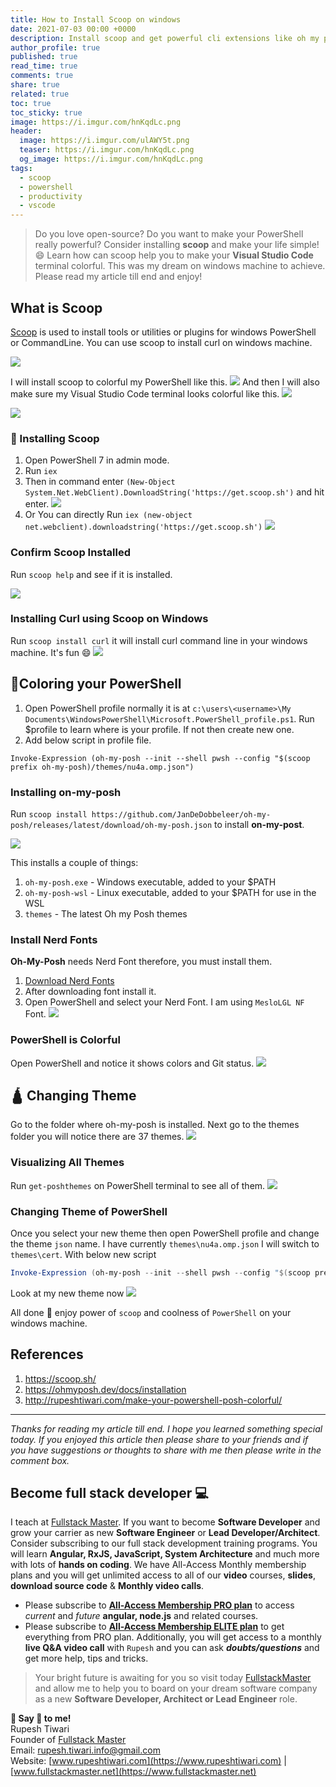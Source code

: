 ```yaml
---
title: How to Install Scoop on windows
date: 2021-07-03 00:00 +0000
description: Install scoop and get powerful cli extensions like oh my posh and make your windows PowerShell prompt colorful.
author_profile: true
published: true
read_time: true
comments: true
share: true
related: true
toc: true
toc_sticky: true
image: https://i.imgur.com/hnKqdLc.png
header:
  image: https://i.imgur.com/ulAWY5t.png
  teaser: https://i.imgur.com/hnKqdLc.png
  og_image: https://i.imgur.com/hnKqdLc.png
tags:
  - scoop
  - powershell
  - productivity
  - vscode
---
```


> Do you love open-source? Do you want to make your PowerShell really powerful? Consider installing **scoop** and make your life simple! 😄 Learn how can scoop help you to make your **Visual Studio Code** terminal colorful. This was my dream on windows machine to achieve. Please read my article till end and enjoy!

## What is Scoop

[Scoop](https://scoop.sh/) is used to install tools or utilities or plugins for windows PowerShell or CommandLine. You can use scoop to install curl on windows machine.

![](https://imgur.com/w1X3139.png)

I will install scoop to colorful my PowerShell like this.
![](https://imgur.com/rUjIDfd.png)
And then I will also make sure my Visual Studio Code terminal looks colorful like this.
![](https://imgur.com/MVL0Si3.png)

![](https://imgur.com/XVf7nQM.gif)

### 🦂 Installing Scoop

1. Open PowerShell 7 in admin mode.
2. Run `iex`
3. Then in command enter `(New-Object System.Net.WebClient).DownloadString('https://get.scoop.sh')` and hit enter. ![](https://imgur.com/QJ2gNWY.png)
4. Or You can directly Run `iex (new-object net.webclient).downloadstring('https://get.scoop.sh')`
   ![](https://imgur.com/s3NCn8m.png)

### Confirm Scoop Installed

Run `scoop help` and see if it is installed.

![](https://imgur.com/5JXukJD.png)

### Installing Curl using Scoop on Windows

Run `scoop install curl` it will install curl command line in your windows machine. It's fun 😄
![](https://imgur.com/w1X3139.png)

## 🥇Coloring your PowerShell

1. Open PowerShell profile normally it is at `c:\users\<username>\My Documents\WindowsPowerShell\Microsoft.PowerShell_profile.ps1`. Run $profile to learn where is your profile. If not then create new one.
2. Add below script in profile file.

```shell
Invoke-Expression (oh-my-posh --init --shell pwsh --config "$(scoop prefix oh-my-posh)/themes/nu4a.omp.json")
```

### Installing on-my-posh

Run `scoop install https://github.com/JanDeDobbeleer/oh-my-posh/releases/latest/download/oh-my-posh.json` to install **on-my-post**.

![](https://imgur.com/2X3fbbH.png)

This installs a couple of things:

1. `oh-my-posh.exe` - Windows executable, added to your $PATH
2. `oh-my-posh-wsl` - Linux executable, added to your $PATH for use in the WSL
3. `themes` - The latest Oh my Posh themes

### Install Nerd Fonts

**Oh-My-Posh** needs Nerd Font therefore, you must install them.

1. [Download Nerd Fonts](https://www.nerdfonts.com/font-downloads)
2. After downloading font install it.
3. Open PowerShell and select your Nerd Font. I am using `MesloLGL NF` Font.
   ![](https://imgur.com/BFgpANA.png)

### PowerShell is Colorful

Open PowerShell and notice it shows colors and Git status.
![](https://imgur.com/zIN7HRH.png)

## 🛕 Changing Theme

Go to the folder where oh-my-posh is installed. Next go to the themes folder you will notice there are 37 themes.
![](https://imgur.com/4MNcEBm.png)

### Visualizing All Themes

Run `get-poshthemes` on PowerShell terminal to see all of them.
![](https://imgur.com/XVf7nQM.gif)

### Changing Theme of PowerShell

Once you select your new theme then open PowerShell profile and change the theme `json` name. I have currently `themes\nu4a.omp.json` I will switch to `themes\cert`. With below new script

```powershell
Invoke-Expression (oh-my-posh --init --shell pwsh --config "$(scoop prefix oh-my-posh)/themes/cert.omp.json")👈

```

Look at my new theme now ![](https://imgur.com/p6wHB52.png)

All done 🎉 enjoy power of `scoop` and coolness of `PowerShell` on your windows machine.

## References

1. https://scoop.sh/
2. https://ohmyposh.dev/docs/installation
3. http://rupeshtiwari.com/make-your-powershell-posh-colorful/

---

_Thanks for reading my article till end. I hope you learned something special today. If you enjoyed this article then please share to your friends and if you have suggestions or thoughts to share with me then please write in the comment box._

## Become full stack developer 💻

I teach at [Fullstack Master](https://www.fullstackmaster.net). If you want to become **Software Developer** and grow your carrier as new **Software Engineer** or **Lead Developer/Architect**. Consider subscribing to our full stack development training programs. You will learn **Angular, RxJS, JavaScript, System Architecture** and much more with lots of **hands on coding**. We have All-Access Monthly membership plans and you will get unlimited access to all of our **video** courses, **slides**, **download source code** & **Monthly video calls**.

- Please subscribe to **[All-Access Membership PRO plan](https://www.fullstackmaster.net/pro)** to access _current_ and _future_ **angular, node.js** and related courses.
- Please subscribe to **[All-Access Membership ELITE plan](https://www.fullstackmaster.net/elite)** to get everything from PRO plan. Additionally, you will get access to a monthly **live Q&A video call** with `Rupesh` and you can ask **_doubts/questions_** and get more help, tips and tricks.

> Your bright future is awaiting for you so visit today [FullstackMaster](www.fullstackmaster.net) and allow me to help you to board on your dream software company as a new **Software Developer, Architect or Lead Engineer** role.

**💖 Say 👋 to me!**
<br>Rupesh Tiwari
<br>Founder of [Fullstack Master](https://www.fullstackmaster.net)
<br>Email: <a href="mailto:rupesh.tiwari.info@gmail.com?subject=Hi">rupesh.tiwari.info@gmail.com</a>
<br>Website: [www.rupeshtiwari.com](https://www.rupeshtiwari.com) | [www.fullstackmaster.net](https://www.fullstackmaster.net)
